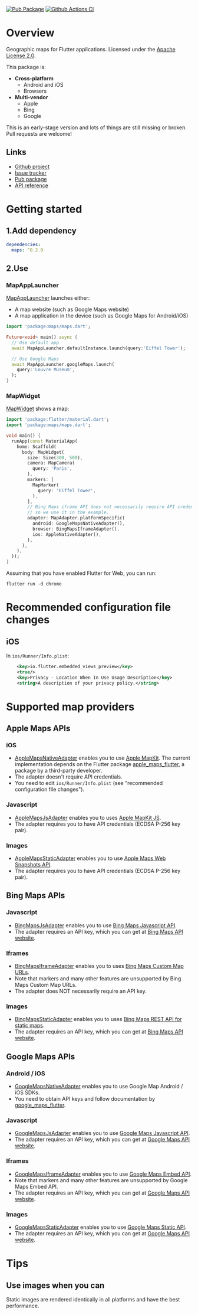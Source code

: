 [![Pub Package](https://img.shields.io/pub/v/maps.svg)](https://pub.dev/packages/maps)
[![Github Actions CI](https://github.com/dint-dev/maps/workflows/Dart%20CI/badge.svg)](https://github.com/dint-dev/maps/actions?query=workflow%3A%22Dart+CI%22)

# Overview

Geographic maps for Flutter applications. Licensed under the [Apache License 2.0](LICENSE).

This package is:
  * __Cross-platform__
    * Android and iOS
    * Browsers
  * __Multi-vendor__
    * Apple
    * Bing
    * Google

This is an early-stage version and lots of things are still missing or broken.
Pull requests are welcome!

## Links
  * [Github project](https://github.com/dint-dev/maps)
  * [Issue tracker](https://github.com/dint-dev/maps/issues)
  * [Pub package](https://pub.dev/packages/maps)
  * [API reference](https://pub.dev/documentation/maps/latest/)

# Getting started
## 1.Add dependency
```yaml
dependencies:
  maps: ^0.2.0
```

## 2.Use
### MapAppLauncher
[MapAppLauncher](https://pub.dev/documentation/maps/latest/maps/MapAppLAuncher-class.html) launches
either:
  * A map website (such as Google Maps website)
  * A map application in the device (such as Google Maps for Android/iOS)

```dart
import 'package:maps/maps.dart';

Future<void> main() async {
  // Use default app
  await MapAppLauncher.defaultInstance.launch(query:'Eiffel Tower');

  // Use Google Maps
  await MapAppLauncher.googleMaps.launch(
    query:'Louvre Museum',
  );
}
```

### MapWidget
[MapWidget](https://pub.dev/documentation/maps/latest/maps/MapWidget-class.html) shows a map:
```dart
import 'package:flutter/material.dart';
import 'package:maps/maps.dart';

void main() {
  runApp(const MaterialApp(
    home: Scaffold(
      body: MapWidget(
        size: Size(300, 500),
        camera: MapCamera(
          query: 'Paris',
        ),
        markers: [
          MapMarker(
            query: 'Eiffel Tower',
          ),
        ],
        // Bing Maps iframe API does not necessarily require API credentials
        // so we use it in the example.
        adapter: MapAdapter.platformSpecific(
          android: GoogleMapsNativeAdapter(),
          browser: BingMapsIframeAdapter(),
          ios: AppleNativeAdapter(),
        ),
      ),
    ),
  ));
}
```

Assuming that you have enabled Flutter for Web, you can run:
```
flutter run -d chrome
```

# Recommended configuration file changes
## iOS
In `ios/Runner/Info.plist`:
```xml
	<key>io.flutter.embedded_views_preview</key>
	<true/>
	<key>Privacy - Location When In Use Usage Description</key>
	<string>A description of your privacy policy.</string>
```

# Supported map providers
## Apple Maps APIs
### iOS
  * [AppleMapsNativeAdapter](https://pub.dev/documentation/maps/latest/maps/AppleMapsNativeAdapter-class.html)
    enables you to use [Apple MapKit](https://developer.apple.com/documentation/mapkit).
    The current implementation depends on the Flutter package [apple_maps_flutter](https://pub.dev/packages/apple_maps_flutter),
    a package by a third-party developer.
  * The adapter doesn't require API credentials.
  * You need to edit `ios/Runner/Info.plist` (see "recommended configuration file changes").

### Javascript
  * [AppleMapsJsAdapter](https://pub.dev/documentation/maps/latest/maps/AppleMapsJsAdapter-class.html)
    enables you to uses [Apple MapKit JS](https://developer.apple.com/documentation/mapkitjs).
  * The adapter requires you to have API credentials (ECDSA P-256 key pair).

### Images
  * [AppleMapsStaticAdapter](https://pub.dev/documentation/maps/latest/maps/AppleMapsStaticAdapter-class.html)
    enables you to use [Apple Maps Web Snapshots API](https://developer.apple.com/documentation/snapshots).
  * The adapter requires you to have API credentials (ECDSA P-256 key pair).

## Bing Maps APIs
### Javascript
  * [BingMapsJsAdapter](https://pub.dev/documentation/maps/latest/maps/BingMapsJsAdapter-class.html)
    enables you to use [Bing Maps Javascript API](https://docs.microsoft.com/en-us/bingmaps/v8-web-control/).
  * The adapter requires an API key, which you can get at [Bing Maps API website](https://docs.microsoft.com/en-us/bingmaps/).

### Iframes
  * [BingMapsIframeAdapter](https://pub.dev/documentation/maps/latest/maps/BingMapsIframeAdapter-class.html)
    enables you to uses [Bing Maps Custom Map URLs](https://docs.microsoft.com/en-us/bingmaps/articles/create-a-custom-map-url).
  * Note that markers and many other features are unsupported by Bing Maps Custom Map URLs.
  * The adapter does NOT necessarily require an API key.

### Images
  * [BingMapsStaticAdapter](https://pub.dev/documentation/maps/latest/maps/BingMapsStaticAdapter-class.html)
    enables you to uses [Bing Maps REST API for static maps](https://docs.microsoft.com/en-us/bingmaps/rest-services/imagery/get-a-static-map).
  * The adapter requires an API key, which you can get at [Bing Maps API website](https://docs.microsoft.com/en-us/bingmaps/).

## Google Maps APIs
### Android / iOS
  * [GoogleMapsNativeAdapter](https://pub.dev/documentation/maps/latest/maps_adapter_google_maps/GoogleMapsNativeAdapter-class.html)
    enables you to use Google Map Android / iOS SDKs.
  * You need to obtain API keys and follow documentation by
    [google_maps_flutter](https://pub.dev/packages/google_maps_flutter).

### Javascript
  * [GoogleMapsJsAdapter](https://pub.dev/documentation/maps/latest/maps/GoogleMapsJsAdapter-class.html)
    enables you to use [Google Maps Javascript API](https://developers.google.com/maps/documentation/javascript/tutorial).
  * The adapter requires an API key, which you can get at [Google Maps API website](https://cloud.google.com/maps-platform/).

### Iframes
  * [GoogleMapsIframeAdapter](https://pub.dev/documentation/maps/latest/maps/GoogleMapsIframeAdapter-class.html)
     enables you to use [Google Maps Embed API](https://developers.google.com/maps/documentation/embed/guide).
  * Note that markers and many other features are unsupported by Google Maps Embed API.
  * The adapter requires an API key, which you can get at [Google Maps API website](https://cloud.google.com/maps-platform/).

### Images
  * [GoogleMapsStaticAdapter](https://pub.dev/documentation/maps/latest/maps/GoogleMapsStaticAdapter-class.html)
    enables you to use [Google Maps Static API](https://developers.google.com/maps/documentation/maps-static/intro).
  * The adapter requires an API key, which you can get at [Google Maps API website](https://cloud.google.com/maps-platform/).

# Tips
## Use images when you can
Static images are rendered identically in all platforms and have the best performance.
